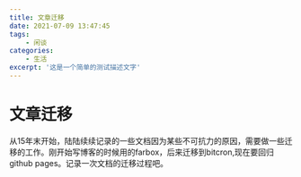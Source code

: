 ```yaml
---
title: 文章迁移
date: 2021-07-09 13:47:45
tags: 
	- 闲谈
categories:	
	- 生活
excerpt: '这是一个简单的测试描述文字'	
---
```

# 文章迁移

从15年末开始，陆陆续续记录的一些文档因为某些不可抗力的原因，需要做一些迁移的工作。刚开始写博客的时候用的farbox，后来迁移到bitcron,现在要回归github pages。记录一次文档的迁移过程吧。